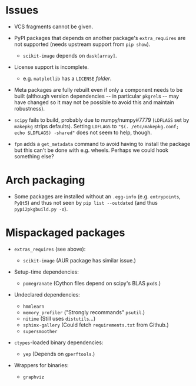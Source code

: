 Issues
======

- VCS fragments cannot be given.

- PyPI packages that depends on another package's `extra_requires` are not
  supported (needs upstream support from `pip show`).
    - `scikit-image` depends on `dask[array]`.

- License support is incomplete.
    - e.g. `matplotlib` has a `LICENSE` *folder*.

- Meta packages are fully rebuilt even if only a component needs to be built
  (although version dependencies -- in particular `pkgrel`s -- may have changed
  so it may not be possible to avoid this and maintain robustness).

- `scipy` fails to build, probably due to numpy/numpy#7779 (`LDFLAGS` set by
  `makepkg` strips defaults).  Setting `LDFLAGS` to `"$(. /etc/makepkg.conf;
  echo $LDFLAGS) -shared"` does not seem to help, though.

- `fpm` adds a `get_metadata` command to avoid having to install the package
  but this can't be done with e.g. wheels.  Perhaps we could hook something
  else?

Arch packaging
==============

- Some packages are installed without an `.egg-info` (e.g. `entrypoints`,
  `PyQt5`) and thus not seen by `pip list --outdated` (and thus
  `pypi2pkgbuild.py -o`).

Mispackaged packages
====================

- `extras_requires` (see above):
    - `scikit-image` (AUR package has similar issue.)

- Setup-time dependencies:
    - `pomegranate` (Cython files depend on scipy's BLAS `pxd`s.)

- Undeclared dependencies:
    - `hmmlearn`
    - `memory_profiler` ("Strongly recommands" `psutil`.)
    - `nitime` (Still uses `distutils`...)
    - `sphinx-gallery` (Could fetch `requirements.txt` from Github.)
    - `supersmoother`

- `ctypes`-loaded binary dependencies:
    - `yep` (Depends on `gperftools`.)

- Wrappers for binaries:
    - `graphviz`
